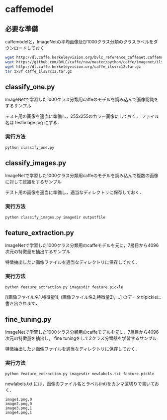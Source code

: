 # caffemodel

## 必要な準備

caffemodelと，ImageNetの平均画像及び1000クラス分類のクラスラベルをダウンロードしておく

```bash
wget http://dl.caffe.berkeleyvision.org/bvlc_reference_caffenet.caffemodel
wget https://github.com/BVLC/caffe/raw/master/python/caffe/imagenet/ilsvrc_2012_mean.npy
wget http://dl.caffe.berkeleyvision.org/caffe_ilsvrc12.tar.gz
tar zxvf caffe_ilsvrc12.tar.gz
```

## classify_one.py

ImageNetで学習した1000クラス分類用caffeのモデルを読み込んで画像認識をするサンプル

テスト用の画像を適当に準備し，255x255のカラー画像にしておく．
ファイル名は testimage.jpg にする．

### 実行方法

```bash
python classify_one.py
```

## classify_images.py

ImageNetで学習した1000クラス分類用caffeのモデルを読み込んで複数の画像に対して認識をするサンプル

テスト用の画像を適当に準備し，適当なディレクトリに保存しておく．

### 実行方法

```bash
python classify_images.py imagedir outputfile
```

## feature_extraction.py

ImageNetで学習した1000クラス分類用のcaffeモデルを元に，7層目から4096次元の特徴量を抽出するサンプル

特徴抽出したい画像ファイルを適当なディレクトリに保存しておく．

### 実行方法
```bash
python feature_extraction.py imagesdir feature.pickle
```

[(画像ファイル名1,特徴量1), (画像ファイル名2,特徴量2), ...] のデータがpickleに書き出されます．

## fine_tuning.py

ImageNetで学習した1000クラス分類用のcaffeモデルを元に，7層目から4096次元の特徴量を抽出し，
fine tuningをして2クラス分類器を学習するサンプル

特徴抽出したい画像ファイルを適当なディレクトリに保存しておく．

### 実行方法
```bash
python feature_extraction.py imagesdir newlabels.txt feature.pickle
```

newlabels.txt には，画像のファイル名とラベル(int)をカンマ区切りで書いておく．

```
image1.png,0
image2.png,0
image3.png,1
image4.png,1
```
